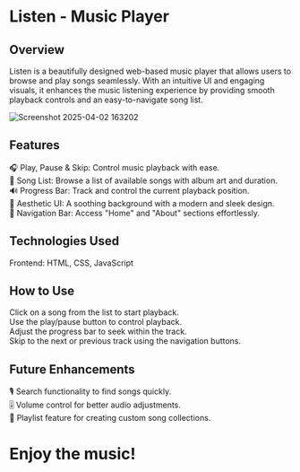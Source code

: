 # Listen - Music Player

##  Overview
Listen is a beautifully designed web-based music player that allows users to browse and play songs seamlessly. With an intuitive UI and engaging visuals, it enhances the music listening experience by providing smooth playback controls and an easy-to-navigate song list.


![Screenshot 2025-04-02 163202](https://github.com/user-attachments/assets/87f475f9-83fe-46b4-b43f-3ab20cfcdfc7)


##  Features
🎧 Play, Pause & Skip: Control music playback with ease.<br>
📜 Song List: Browse a list of available songs with album art and duration.<br>
🔊 Progress Bar: Track and control the current playback position.<br>
🎨 Aesthetic UI: A soothing background with a modern and sleek design.<br>
📌 Navigation Bar: Access "Home" and "About" sections effortlessly.

##  Technologies Used
Frontend: HTML, CSS, JavaScript

##  How to Use
Click on a song from the list to start playback.<br>
Use the play/pause button to control playback.<br>
Adjust the progress bar to seek within the track.<br>
Skip to the next or previous track using the navigation buttons.

## Future Enhancements
🎙️ Search functionality to find songs quickly.<br>
🎚️ Volume control for better audio adjustments.<br>
📑 Playlist feature for creating custom song collections.

#                                                                       Enjoy the music! 
